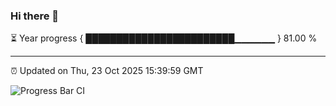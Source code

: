 ### Hi there 👋

⏳ Year progress { ████████████████████████▁▁▁▁▁▁ } 81.00 %

---

⏰ Updated on Thu, 23 Oct 2025 15:39:59 GMT

![Progress Bar CI](https://github.com/IshwaranRudhara/GIT-ACTION/workflows/Progress%20Bar%20CI/badge.svg)
